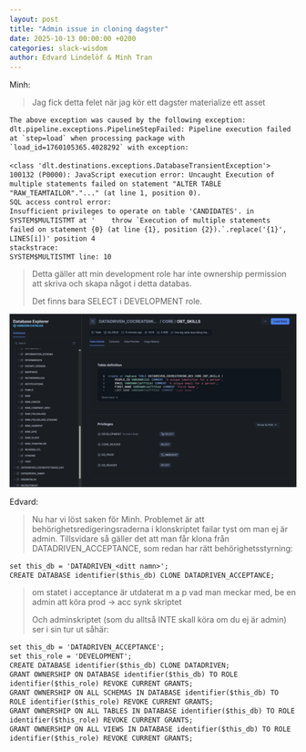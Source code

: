 ```yaml
---
layout: post
title: "Admin issue in cloning dagster"
date: 2025-10-13 00:00:00 +0200
categories: slack-wisdom
author: Edvard Lindelöf & Minh Tran
---
```

Minh:
> Jag fick detta felet när jag kör ett dagster materialize ett asset

~~~
The above exception was caused by the following exception:
dlt.pipeline.exceptions.PipelineStepFailed: Pipeline execution failed at `step=load` when processing package with `load_id=1760105365.4028292` with exception:

<class 'dlt.destinations.exceptions.DatabaseTransientException'>
100132 (P0000): JavaScript execution error: Uncaught Execution of multiple statements failed on statement "ALTER TABLE "RAW_TEAMTAILOR"."..." (at line 1, position 0).
SQL access control error:
Insufficient privileges to operate on table 'CANDIDATES'. in SYSTEM$MULTISTMT at '    throw `Execution of multiple statements failed on statement {0} (at line {1}, position {2}).`.replace('{1}', LINES[i])' position 4
stackstrace: 
SYSTEM$MULTISTMT line: 10
~~~

> 
> Detta gäller att min development role har inte ownership permission att skriva och skapa något i detta databas.
> 
> Det finns bara SELECT i DEVELOPMENT role.

![Screenshot of Snowflake webUI](/assets/images/snowflake-privileges.png)

Edvard:
> Nu har vi löst saken för Minh. Problemet är att behörighetsredigeringsraderna i klonskriptet failar tyst om man ej är admin. Tillsvidare så gäller det att man får klona från DATADRIVEN_ACCEPTANCE, som redan har rätt behörighetsstyrning:
> 
~~~
set this_db = 'DATADRIVEN_<ditt namn>';
CREATE DATABASE identifier($this_db) CLONE DATADRIVEN_ACCEPTANCE;
~~~
> 
> om statet i acceptance är utdaterat m a p vad man meckar med, be en admin att köra prod -> acc synk skriptet
> 
> Och adminskriptet (som du alltså INTE skall köra om du ej är admin) ser i sin tur ut såhär:
>
~~~
set this_db = 'DATADRIVEN_ACCEPTANCE';
set this_role = 'DEVELOPMENT';
CREATE DATABASE identifier($this_db) CLONE DATADRIVEN;
GRANT OWNERSHIP ON DATABASE identifier($this_db) TO ROLE identifier($this_role) REVOKE CURRENT GRANTS;
GRANT OWNERSHIP ON ALL SCHEMAS IN DATABASE identifier($this_db) TO ROLE identifier($this_role) REVOKE CURRENT GRANTS;
GRANT OWNERSHIP ON ALL TABLES IN DATABASE identifier($this_db) TO ROLE identifier($this_role) REVOKE CURRENT GRANTS;
GRANT OWNERSHIP ON ALL VIEWS IN DATABASE identifier($this_db) TO ROLE identifier($this_role) REVOKE CURRENT GRANTS;
~~~
